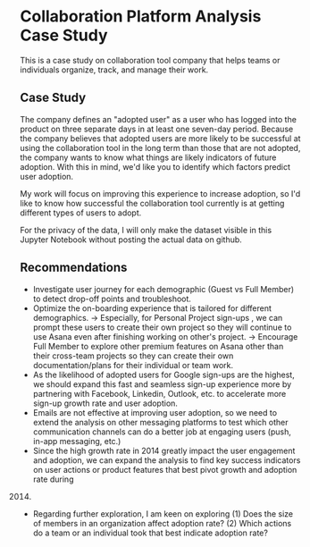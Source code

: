 # Collaboration Platform Analysis Case Study

This is a case study on collaboration tool company that helps teams or individuals organize, track, and manage their work.

## Case Study

The company defines an "adopted user" as a user who has logged into the product on three separate days in at least one seven-day period. Because the company believes that adopted users are more likely to be successful at using the collaboration tool in the long term than those that are not adopted, the company wants to know what things are likely indicators of future adoption. With this in mind, we'd like you to identify which factors predict user adoption.

My work will focus on improving this experience to increase adoption, so I'd like to know how successful the collaboration tool currently is at getting different types of users to adopt.

For the privacy of the data, I will only make the dataset visible in this Jupyter Notebook without posting the actual data on github.

## Recommendations

- Investigate user journey for each demographic (Guest vs Full Member) to detect drop-off points and troubleshoot.
- Optimize the on-boarding experience that is tailored for different demographics.
→ Especially, for Personal Project sign-ups , we can prompt these users to create their own project so they will
continue to use Asana even after finishing working on other's project.
→ Encourage Full Member to explore other premium features on Asana other than their cross-team projects so they
can create their own documentation/plans for their individual or team work.
- As the likelihood of adopted users for Google sign-ups are the highest, we should expand this fast and seamless
sign-up experience more by partnering with Facebook, Linkedin, Outlook, etc. to accelerate more sign-up growth rate
and user adoption.
- Emails are not effective at improving user adoption, so we need to extend the analysis on other messaging platforms
to test which other communication channels can do a better job at engaging users (push, in-app messaging, etc.)
- Since the high growth rate in 2014 greatly impact the user engagement and adoption, we can expand the analysis to
find key success indicators on user actions or product features that best pivot growth and adoption rate during
2014.
- Regarding further exploration, I am keen on exploring (1) Does the size of members in an organization affect adoption
rate? (2) Which actions do a team or an individual took that best indicate adoption rate?
